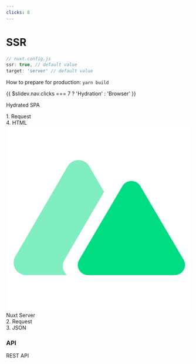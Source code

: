 ```yaml
---
clicks: 8
---
```


<h1 class="!text-green-900">SSR</h1>

```js
// nuxt.config.js
ssr: true, // default value
target: 'server' // default value
```

How to prepare for production: `yarn build`

<div v-click class="relative flex items-center justify-center mt-12">
  <div class="flex flex-col">
    <ri-loader-5-fill v-if="$slidev.nav.clicks === 6 || $slidev.nav.clicks === 7"
      class="absolute mt-3 text-green-500 transition duration-500 animate-spin"
      :class="[$slidev.nav.clicks === 7 ? 'ml-8.5' : 'ml-6.5']" />
    <ph-monitor-bold v-if="$slidev.nav.clicks < 8" class="w-auto h-12" />
    <ph-monitor-duotone v-if="$slidev.nav.clicks === 8" class="w-auto h-12" />
    <p class="!m-1" v-if="$slidev.nav.clicks < 8">
      {{ $slidev.nav.clicks === 7 ? 'Hydration' : 'Browser' }}
    </p>
    <p class="!m-1" v-if="$slidev.nav.clicks === 8">Hydrated SPA</p>
  </div>

  <div class="w-24 text-center flex flex-col mx-4" v-if="$slidev.nav.clicks < 3 && $slidev.nav.clicks < 7"
    :class="[$slidev.nav.clicks === 2 ? 'visible' : 'invisible']">
    <span class="text-sm">1. Request</span>
    <mdi-arrow-right-thick class="mx-auto inline" />
  </div>
  <div class="w-24 text-center flex flex-col mx-4" v-if="$slidev.nav.clicks > 2 && $slidev.nav.clicks < 7"
    :class="[$slidev.nav.clicks === 5 ? 'visible' : 'invisible']">
    <span class="text-sm">4. HTML</span>
    <mdi-arrow-left-thick class="mx-auto inline" />
  </div>

  <div class="flex flex-col" v-if="$slidev.nav.clicks < 7">
    <img src="/images/nuxt_logo.svg" class="h-12">
    <span class="text-sm">Nuxt Server</span>
  </div>


  <div class="w-24 text-center flex flex-col mx-4" v-if="$slidev.nav.clicks < 4 && $slidev.nav.clicks < 7"
    :class="[$slidev.nav.clicks === 3 ? 'visible' : 'invisible']">
    <span class="text-sm">2. Request</span>
    <mdi-arrow-right-thick class="mx-auto inline" />
  </div>
  <div class="w-24 text-center flex flex-col mx-4" v-if="$slidev.nav.clicks > 3 && $slidev.nav.clicks < 7"
    :class="[$slidev.nav.clicks === 4 ? 'visible' : 'invisible']">
    <span class="text-sm">3. JSON</span>
    <mdi-arrow-left-thick class="mx-auto inline" />
  </div>

  <div class="flex flex-col" v-if="$slidev.nav.clicks < 7">
    <h3 class="flex justify-center p-2 mx-auto bg-orange-700 rounded-md">API</h3>
    <p class="!m-1">REST API</p>
  </div>
</div>
